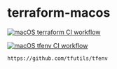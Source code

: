 # terraform-macos

[![macOS terraform CI workflow](https://github.com/githubfoam/terraform-macos/actions/workflows/macos-terraform-workflow.yml/badge.svg?branch=main)](https://github.com/githubfoam/terraform-macos/actions/workflows/macos-terraform-workflow.yml)    

[![macOS tfenv CI workflow](https://github.com/githubfoam/terraform-macos/actions/workflows/macos-tfenv-workflow.yml/badge.svg?branch=main)](https://github.com/githubfoam/terraform-macos/actions/workflows/macos-tfenv-workflow.yml)


~~~ 
https://github.com/tfutils/tfenv
~~~  